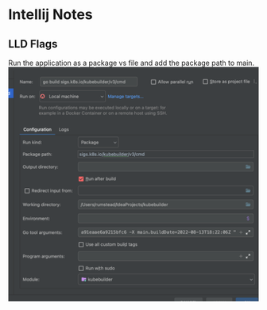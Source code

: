 # Intellij Notes
## LLD Flags
Run the application as a package vs file and add the package path to main. 
![img.png](assets/intellij-ld.png)